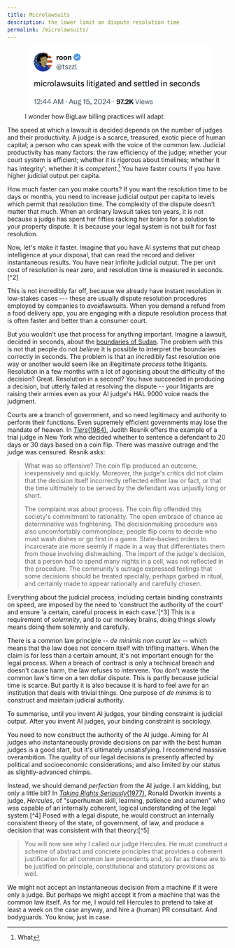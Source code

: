 ```yaml
---
title: Microlawsuits
description: the lower limit on dispute resolution time
permalink: /microlawsuits/
---
```

<figure>
<img class="invert" src="/assets/img/microlawsuits.png"/>
<figcaption>I wonder how BigLaw billing practices will adapt.</figcaption>
</figure>

The speed at which a lawsuit is decided depends on the number of judges and their productivity. A judge is a scarce, treasured, exotic piece of human capital; a person who can speak with the voice of the common law. Judicial productivity has many factors: the raw efficiency of the judge; whether your court system is efficient; whether it is rigorous about timelines; whether it has integrity'; whether it is *competent*.[^1] You have faster courts if you have higher judicial output per capita.

How much faster can you make courts? If you want the resolution time to be days or months, you need to increase judicial output per capita to levels which permit that resolution time. The complexity of the dispute doesn't matter that much. When an ordinary lawsuit takes ten years, it is not because a judge has spent her fifties racking her brains for a solution to your property dispute. It is because your legal system is not built for fast resolution. 

Now, let's make it faster. Imagine that you have AI systems that put cheap intelligence at your disposal, that can read the record and deliver instantaneous results. You have near infinite judicial output. The per unit cost of resolution is near zero, and resolution time is measured in seconds.[^2]

This is not incredibly far off, because we already have instant resolution in low-stakes cases --- these are usually dispute resolution procedures employed by companies to *avoid*lawsuits. When you demand a refund from a food delivery app, you are engaging with a dispute resolution process that is often faster and better than a consumer court.

But you wouldn't use that process for anything important. Imagine a lawsuit, decided in seconds, about the [boundaries of Sudan](https://en.wikipedia.org/wiki/Abyei#Arbitration_by_a_panel_under_the_Permanent_Court_of_Arbitration). The problem with this is not that people do not *believe* it is possible to interpret the boundaries correctly in seconds. The problem is that an incredibly fast resolution one way or another would seem like an illegitimate *process* tothe litigants. Resolution in a few months with a lot of agonising about the difficulty of the decision? Great. Resolution in a second? You have succeeded in producing a decision, but utterly failed at resolving the dispute -- your litigants are raising their armies even as your AI judge's HAL 9000 voice reads the judgment. 

Courts are a branch of government, and so need legitimacy and authority to perform their functions. Even supremely efficient governments may lose the mandate of heaven. In *[Tiers](https://openyls.law.yale.edu/handle/20.500.13051/5336)*[(1984)](https://openyls.law.yale.edu/handle/20.500.13051/5336), Judith Resnik offers the example of a trial judge in New York who decided whether to sentence a defendant to 20 days or 30 days based on a coin flip. There was massive outrage and the judge was censured. Resnik asks: 

> What was so offensive? The coin flip produced an outcome, inexpensively and quickly. Moreover, the judge's critics did not claim that the decision itself incorrectly reflected either law or fact, or that the time ultimately to be served by the defendant was unjustly long or short.
>
> The complaint was about process. The coin flip offended this society's commitment to rationality. The open embrace of chance as determinative was frightening. The decisionmaking procedure was also uncomfortably commonplace; people flip coins to decide who must wash dishes or go first in a game. State-backed orders to incarcerate are more seemly if made in a way that differentiates them from those involving dishwashing. The import of the judge's decision, that a person had to spend many nights in a cell, was not reflected in the procedure. The community's outrage expressed feelings that some decisions should be treated specially, perhaps garbed in ritual, and certainly made to appear rationally and carefully chosen.

Everything about the judicial process, including certain binding constraints on speed, are imposed by the need to 'construct the authority of the court' and ensure 'a certain, careful process in each case.'[^3] This is a requirement of *solemnity*, and to our monkey brains, doing things slowly means doing them solemnly and carefully. 

There is a common law principle -- *de minimis non curat lex* -- which means that the law does not concern itself with trifling matters. When the claim is for less than a certain amount, it's not important enough for the legal process. When a breach of contract is only a technical breach and doesn't cause harm, the law refuses to intervene. You don't waste the common law's time on a ten dollar dispute. This is partly because judicial time is scarce. But partly it is also because it is hard to feel awe for an institution that deals with trivial things. One purpose of *de minimis* is to construct and maintain judicial authority.

To summarise, until you invent AI judges, your binding constraint is judicial output. After you invent AI judges, your binding constraint is sociology. 

You need to now construct the authority of the AI judge. Aiming for AI judges who instantaneously provide decisions on par with the best human judges is a good start, but it's ultimately unsatisfying. I recommend massive overambition. The quality of our legal decisions is presently affected by political and socioeconomic considerations; and also limited by our status as slightly-advanced chimps. 

Instead, we should demand *perfection* from the AI judge. I am kidding, but only a little bit? In *[Taking Rights Seriously](https://en.wikipedia.org/wiki/Taking_Rights_Seriously)*[(1977)](https://en.wikipedia.org/wiki/Taking_Rights_Seriously), Ronald Dworkin invents a judge, *Hercules*, of "superhuman skill, learning, patience and acumen" who was capable of an internally coherent, logical understanding of the legal system.[^4] Posed with a legal dispute, he would construct an internally consistent theory of the state, of government, of law, and produce a decision that was consistent with that theory:[^5] 

> You will now see why I called our judge Hercules. He must construct a scheme of abstract and concrete principles that provides a coherent justification for all common law precedents and, so far as these are to be justified on principle, constitutional and statutory provisions as well.

We might not accept an instantaneous decision from a machine if it were only a judge. But perhaps we might accept it from a machine that was the common law itself. As for me, I would tell Hercules to pretend to take at least a week on the case anyway, and hire a (human) PR consultant. And bodyguards. You know, just in case.

[^1]: What
